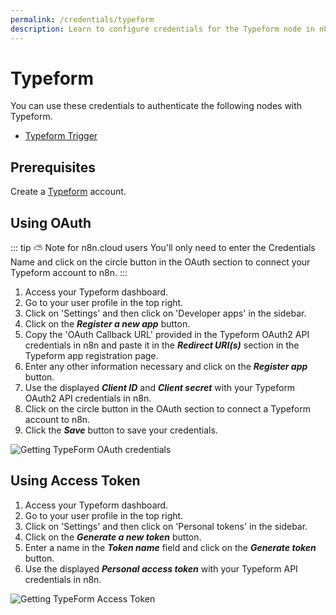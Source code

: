 ```yaml
---
permalink: /credentials/typeform
description: Learn to configure credentials for the Typeform node in n8n
---
```


# Typeform

You can use these credentials to authenticate the following nodes with Typeform.
- [Typeform Trigger](../../nodes-library/trigger-nodes/TypeformTrigger/README.md)

## Prerequisites

Create a [Typeform](https://typeform.com/) account.

## Using OAuth

::: tip ⛅️ Note for n8n.cloud users
You'll only need to enter the Credentials Name and click on the circle button in the OAuth section to connect your Typeform account to n8n.
:::

1. Access your Typeform dashboard.
2. Go to your user profile in the top right.
3. Click on 'Settings' and then click on 'Developer apps' in the sidebar.
4. Click on the ***Register a new app*** button.
5. Copy the 'OAuth Callback URL' provided in the Typeform OAuth2 API credentials in n8n and paste it in the ***Redirect URI(s)*** section in the Typeform app registration page.
6. Enter any other information necessary and click on the ***Register app*** button.
7. Use the displayed ***Client ID*** and ***Client secret*** with your Typeform OAuth2 API credentials in n8n.
8. Click on the circle button in the OAuth section to connect a Typeform account to n8n.
9. Click the ***Save*** button to save your credentials.

![Getting TypeForm OAuth credentials](./using-oauth.gif)

## Using Access Token

1. Access your Typeform dashboard.
2. Go to your user profile in the top right.
3. Click on 'Settings' and then click on 'Personal tokens' in the sidebar.
4. Click on the ***Generate a new token*** button.
5. Enter a name in the ***Token name*** field and click on the ***Generate token*** button.
6. Use the displayed ***Personal access token*** with your Typeform API credentials in n8n.

![Getting TypeForm Access Token](./using-access-token.gif)

